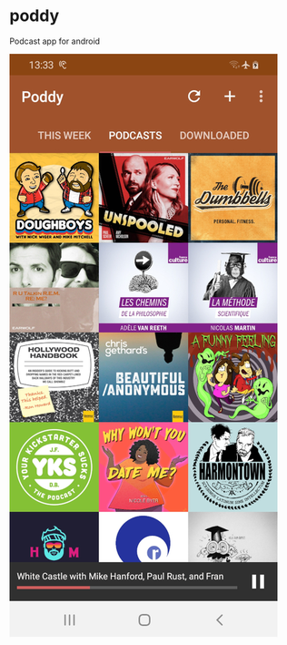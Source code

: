 # poddy

Podcast app for android

![Screenshot](https://github.com/guille0/poddy/blob/master/poddy.jpg)